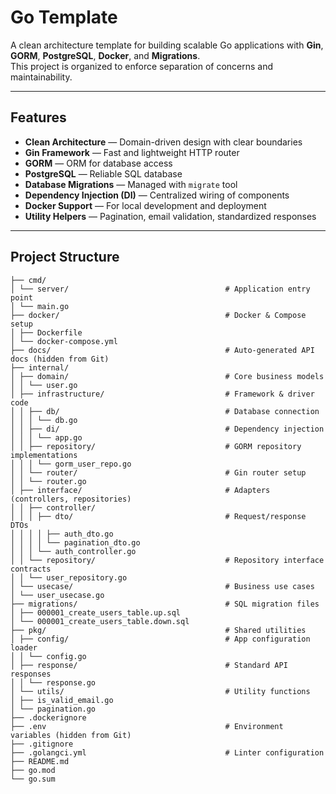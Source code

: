 # Go Template

A clean architecture template for building scalable Go applications with **Gin**, **GORM**, **PostgreSQL**, **Docker**, and **Migrations**.  
This project is organized to enforce separation of concerns and maintainability.

---

## Features

- **Clean Architecture** — Domain-driven design with clear boundaries  
- **Gin Framework** — Fast and lightweight HTTP router  
- **GORM** — ORM for database access  
- **PostgreSQL** — Reliable SQL database  
- **Database Migrations** — Managed with `migrate` tool  
- **Dependency Injection (DI)** — Centralized wiring of components  
- **Docker Support** — For local development and deployment  
- **Utility Helpers** — Pagination, email validation, standardized responses  

---

## Project Structure

```
├── cmd/
│ └── server/                                   # Application entry point
│ └── main.go
├── docker/                                     # Docker & Compose setup
│ ├── Dockerfile
│ └── docker-compose.yml
├── docs/                                       # Auto-generated API docs (hidden from Git)
├── internal/
│ ├── domain/                                   # Core business models
│ │ └── user.go
│ ├── infrastructure/                           # Framework & driver code
│ │ ├── db/                                     # Database connection
│ │ │ └── db.go
│ │ ├── di/                                     # Dependency injection
│ │ │ └── app.go
│ │ ├── repository/                             # GORM repository implementations
│ │ │ └── gorm_user_repo.go
│ │ └── router/                                 # Gin router setup
│ │ └── router.go
│ ├── interface/                                # Adapters (controllers, repositories)
│ │ ├── controller/
│ │ │ ├── dto/                                  # Request/response DTOs
│ │ │ │ ├── auth_dto.go
│ │ │ │ └── pagination_dto.go
│ │ │ └── auth_controller.go
│ │ └── repository/                             # Repository interface contracts
│ │ └── user_repository.go
│ └── usecase/                                  # Business use cases
│ └── user_usecase.go
├── migrations/                                 # SQL migration files
│ ├── 000001_create_users_table.up.sql
│ └── 000001_create_users_table.down.sql
├── pkg/                                        # Shared utilities
│ ├── config/                                   # App configuration loader
│ │ └── config.go
│ ├── response/                                 # Standard API responses
│ │ └── response.go
│ └── utils/                                    # Utility functions
│ ├── is_valid_email.go
│ └── pagination.go
├── .dockerignore
├── .env                                        # Environment variables (hidden from Git)
├── .gitignore
├── .golangci.yml                               # Linter configuration
├── README.md
├── go.mod
└── go.sum
```

